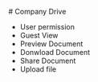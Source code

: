 #   Company Drive
- User permission
- Guest View
- Preview Document
- Donwload Document
- Share Document
- Upload file

